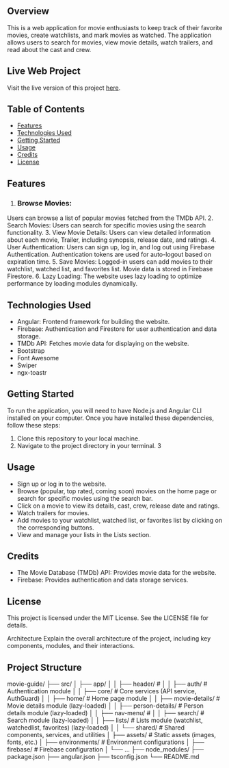 ## Overview
This is a web application for movie enthusiasts to keep track of their favorite movies, create watchlists, and mark movies as watched. The application allows users to search for movies, view movie details, watch trailers, and read about the cast and crew.

## Live Web Project
Visit the live version of this project [here](https://movies-guide-eb5a7.web.app/).

## Table of Contents

- [Features](#features)
- [Technologies Used](#technologies-used)
- [Getting Started](#getting-started)
- [Usage](#usage)
- [Credits](#credits)
- [License](#license)

## Features

1. ### Browse Movies: 
Users can browse a list of popular movies fetched from the TMDb API.
2. Search Movies: Users can search for specific movies using the search functionality.
3.  View Movie Details: Users can view detailed information about each movie, Trailer, including synopsis, release date, and ratings.
4. User Authentication: Users can sign up, log in, and log out using Firebase Authentication. Authentication tokens are used for auto-logout based on expiration time.
5. Save Movies: Logged-in users can add movies to their watchlist, watched list, and favorites list. Movie data is stored in Firebase Firestore.
6. Lazy Loading: The website uses lazy loading to optimize performance by loading modules dynamically.



## Technologies Used
- Angular: Frontend framework for building the website.
- Firebase: Authentication and Firestore for user authentication and data storage.
- TMDb API: Fetches movie data for displaying on the website.
- Bootstrap
- Font Awesome
- Swiper
- ngx-toastr

## Getting Started

To run the application, you will need to have Node.js and Angular CLI installed on your computer. Once you have installed these dependencies, follow these steps:

1. Clone this repository to your local machine.
2. Navigate to the project directory in your terminal.
3

## Usage
- Sign up or log in to the website.
- Browse (popular, top rated, coming soon) movies on the home page or search for specific movies using the search bar.
- Click on a movie to view its details, cast, crew, release date and ratings.
- Watch trailers for movies.
- Add movies to your watchlist, watched list, or favorites list by clicking on the corresponding buttons.
- View and manage your lists in the Lists section.

## Credits
- The Movie Database (TMDb) API: Provides movie data for the website.
- Firebase: Provides authentication and data storage services.


## License
This project is licensed under the MIT License. See the LICENSE file for details.


Architecture
Explain the overall architecture of the project, including key components, modules, and their interactions.

## Project Structure

movie-guide/
├── src/
│   ├── app/
│   │   ├── header/              #
│   │   ├── auth/                # Authentication module
│   │   ├── core/                # Core services (API service, AuthGuard)
│   │   ├── home/                # Home page module
│   │   ├── movie-details/       # Movie details module (lazy-loaded)
│   │   ├── person-details/      # Person details module (lazy-loaded)
│   │   ├── nav-menu/            # 
│   │   ├── search/              # Search module (lazy-loaded)
│   │   ├── lists/               # Lists module (watchlist, watchedlist, favorites) (lazy-loaded)
│   │   └── shared/              # Shared components, services, and utilities
│   ├── assets/                  # Static assets (images, fonts, etc.)
│   ├── environments/            # Environment configurations
│   ├── firebase/                # Firebase configuration
│   └── ...
├── node_modules/
├── package.json
├── angular.json
├── tsconfig.json
└── README.md
